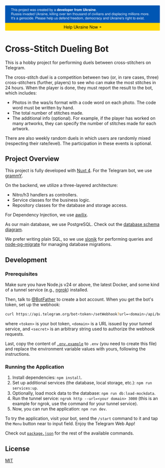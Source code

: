 [![Stand With Ukraine](https://raw.githubusercontent.com/vshymanskyy/StandWithUkraine/main/banner-direct-single.svg)](https://stand-with-ukraine.pp.ua)

# Cross-Stitch Dueling Bot

This is a hobby project for performing duels between cross-stitchers on Telegram.

The cross-stitch duel is a competition between two (or, in rare cases, three) cross-stitchers (further, players) to see who can make the most stitches in 24 hours.
When the player is done, they must report the result to the bot, which includes:

- Photos in the was/is format with a code word on each photo.
  The code word must be written by hand.
- The total number of stitches made.
- The additional info (optional).
  For example, if the player has worked on many artworks, they can specify the number of stitches made for each artwork.

There are also weekly random duels in which users are randomly mixed (respecting their rate/level).
The participation in these events is optional.

## Project Overview

This project is fully developed with [Nuxt 4](https://nuxt.com).
For the Telegram bot, we use [grammY](https://grammy.dev).

On the backend, we utilize a three-layered architecture:

- Nitro/h3 handlers as controllers.
- Service classes for the business logic.
- Repository classes for the database and storage access.

For Dependency Injection, we use [awilix](https://github.com/jeffijoe/awilix).

As our main database, we use PostgreSQL.
Check out the [database schema diagram](./docs/database.md).

We prefer writing plain SQL, so we use [slonik](https://github.com/gajus/slonik) for performing queries and [node-pg-migrate](https://github.com/salsita/node-pg-migrate) for managing database migrations.

## Development

### Prerequisites

Make sure you have Node.js v24 or above, the latest Docker, and some kind of a tunnel service (e.g., [ngrok](https://ngrok.com)) installed.

Then, talk to [@BotFather](https://t.me/BotFather) to create a bot account.
When you get the bot's token, set up the webhook:

```sh
curl https://api.telegram.org/bot<token>/setWebhook?url=<domain>/api/bot/webhook&secret_token=<secret>
```

where `<token>` is your bot token, `<domain>` is a URL issued by your tunnel service, and `<secret>` is an arbitrary string used to authorize the webhook requests.

Last, copy the content of [`.env.example`](./.env.example) to `.env` (you need to create this file) and replace the environment variable values with yours, following the instructions.

### Running the Application

1. Install dependencies: `npm install`.
1. Set up additional services (the database, local storage, etc.): `npm run services:up`.
1. Optionally, load mock data to the database: `npm run db:load-mockdata`.
1. Run the tunnel service: `ngrok http --url=<your domain> 3000` (this is an example for ngrok, use the command for your tunnel service).
1. Now, you can run the application: `npm run dev`.

To try the application, visit your bot, send the `/start` command to it and tap the `Menu` button near to input field.
Enjoy the Telegram Web App!

Check out [`package.json`](./package.json) for the rest of the available commands.

## License

[MIT](./LICENSE)
